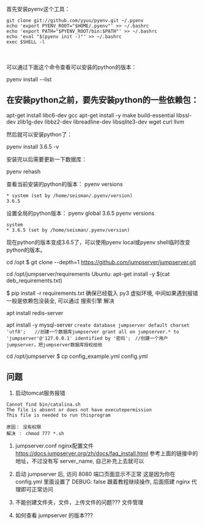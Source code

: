 首先安装pyenv这个工具：

```
git clone git://github.com/yyuu/pyenv.git ~/.pyenv
echo 'export PYENV_ROOT="$HOME/.pyenv"' >> ~/.bashrc
echo 'export PATH="$PYENV_ROOT/bin:$PATH"' >> ~/.bashrc
echo 'eval "$(pyenv init -)"' >> ~/.bashrc
exec $SHELL -l
```
　　

可以通过下面这个命令查看可以安装的python的版本：

pyenv install --list

## 在安装python之前，要先安装python的一些依赖包：

apt-get install libc6-dev gcc
apt-get install -y make build-essential libssl-dev zlib1g-dev libbz2-dev libreadline-dev libsqlite3-dev wget curl llvm

然后就可以安装python了：

pyenv install 3.6.5 -v

安装完以后需要更新一下数据库：

pyenv rehash

查看当前安装的python的版本：
pyenv versions
```
* system (set by /home/seisman/.pyenv/version)
3.6.5
```

设置全局的python版本：
pyenv global 3.6.5
pyenv versions
```
system
* 3.6.5 (set by /home/seisman/.pyenv/version)
```
现在python的版本变成3.6.5了，可以使用pyenv local或pyenv shell临时改变python的版本。


cd /opt
$ git clone --depth=1 https://github.com/jumpserver/jumpserver.git

cd /opt/jumpserver/requirements
Ubuntu: apt-get install -y $(cat deb_requirements.txt)

$ pip install -r requirements.txt
确保已经载入 py3 虚拟环境, 中间如果遇到报错一般是依赖包没装全, 可以通过 搜索引擎 解决


apt install redis-server

apt install -y mysql-server
    ```
    create database jumpserver default charset 'utf8';　　//创建一个数据库jumpserver
    grant all on jumpserver.* to 'jumpserver'@'127.0.0.1' identified by '密码';　//创建一个用户jumpserver，把jumpserver数据库授权给他
    ```


cd /opt/jumpserver
$ cp config_example.yml config.yml




## 问题

1. 启动tomcat服务报错

```
Cannot find bin/catalina.sh 
The file is absent or does not have executepermission 
This file is needed to run thisprogram 

原因： 没有权限
解决 ： chmod 777 *.sh
```


1. jumpserver.conf nginx配置文件
    https://docs.jumpserver.org/zh/docs/faq_install.html
    参考上面的链接中的地址，不过没有写 server_name, 自己补充上去就可以



1. 启动 jumpserver 后, 访问 8080 端口页面显示不正常
这是因为你在 config.yml 里面设置了 DEBUG: false
跟着教程继续操作, 后面搭建 nginx 代理即可正常访问


1. 不能创建文件夹，文件，上传文件的问题??? 文件管理

1. 如何查看 jumpserver 的版本???
